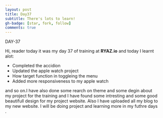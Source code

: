 ```yaml
---
layout: post
title: Day37
subtitle: There's lots to learn!
gh-badge: [star, fork, follow]
comments: true
---
```


DAY-37


Hi, reader today it was my day 37 of training at **RYAZ.io** and today I learnt alot:


* Completed the accidion
* Updated the apple watch project
* How target function in toggleing the menu
* Added more responsiveness to my apple watch

and so on.I have also done some rearch on theme and some degin about my project for the training and I have found some intresting and some good beautifull design for my project website. Also I have uploaded all my blog to my new website. I will be doing project and  learning more in my futhre days .